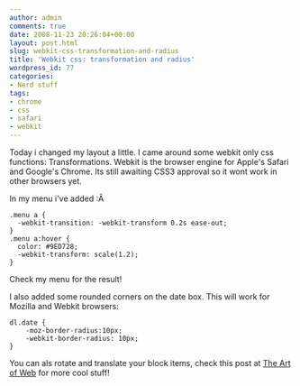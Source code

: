 ```yaml
---
author: admin
comments: true
date: 2008-11-23 20:26:04+00:00
layout: post.html
slug: webkit-css-transformation-and-radius
title: 'Webkit css: transformation and radius'
wordpress_id: 77
categories:
- Nerd stuff
tags:
- chrome
- css
- safari
- webkit
---
```


Today i changed my layout a little. I came around some webkit only css functions: Transformations. Webkit is the browser engine for Apple's Safari and Google's Chrome. Its still awaiting CSS3 approval so it wont work in other browsers yet.

In my menu i've added :Â 

    
    
    .menu a {
      -webkit-transition: -webkit-transform 0.2s ease-out;
    }
    .menu a:hover {
      color: #9ED728;
      -webkit-transform: scale(1.2);
    }
    



Check my menu for the result!

I also added some rounded corners on the date box. This will work for Mozilla and Webkit browsers:


    
    
    dl.date {
    	-moz-border-radius:10px;
    	-webkit-border-radius: 10px;
    }
    



You can als rotate and translate your block items, check this post at [The Art of Web](http://www.the-art-of-web.com/css/css-animation/) for more cool stuff!
